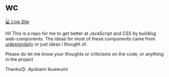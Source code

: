 # wc

[💻 Live Site](https://ikuewumi.github.io/wc/)

Hi! This is a repo for me to get better at JavaScript and CSS by building web-components.
The ideas for most of these components came from [uidesigndaily](https://uidesigndaily.com) or just ideas I thought of.

Please do let me know your thoughts or criticisms on the code, or anything in the project

Thanks😊.
Ayobami Ikuewumi

